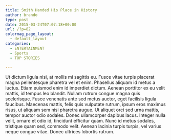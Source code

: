 ```yaml
---
title: Smith Handed His Place in History
author: brando
type: post
date: 2015-03-24T07:07:18+00:00
url: /?p=82
colormag_page_layout:
  - default_layout
categories:
  - ENTERTAINMENT
  - Sports
  - TOP STORIES

---
```

Ut dictum ligula nisi, at mollis mi sagittis eu. Fusce vitae turpis placerat magna pellentesque pharetra vel et enim. Phasellus aliquam id metus a luctus. Etiam euismod enim id imperdiet dictum. Aenean porttitor ex eu velit mattis, id tempus leo blandit. Nullam rutrum congue magna quis scelerisque. Fusce venenatis ante sed metus auctor, eget facilisis ligula faucibus. Maecenas mattis, felis quis vulputate rutrum, ipsum eros maximus risus, ut aliquam sem nisi pharetra augue. Ut aliquet orci sed urna mattis, tempor auctor odio sodales. Donec ullamcorper dapibus lacus. Integer nulla velit, ornare et odio id, tincidunt efficitur quam. Nunc id metus sodales, tristique quam sed, commodo velit. Aenean lacinia turpis turpis, vel varius neque congue vitae. Donec ultrices lobortis rutrum.